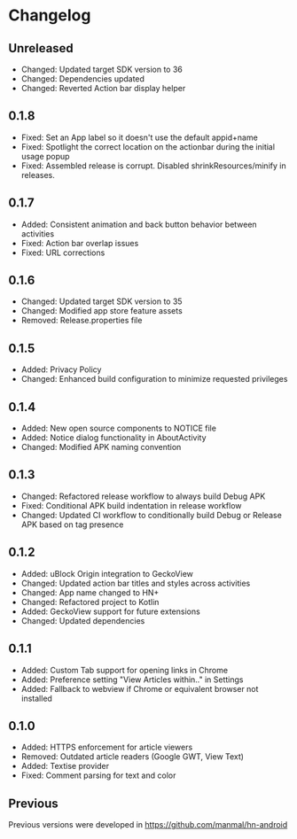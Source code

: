# Changelog

## Unreleased
- Changed: Updated target SDK version to 36
- Changed: Dependencies updated
- Changed: Reverted Action bar display helper

## 0.1.8
- Fixed: Set an App label so it doesn't use the default appid+name
- Fixed: Spotlight the correct location on the actionbar during the initial usage popup
- Fixed: Assembled release is corrupt. Disabled shrinkResources/minify in releases.

## 0.1.7
- Added: Consistent animation and back button behavior between activities
- Fixed: Action bar overlap issues
- Fixed: URL corrections

## 0.1.6
- Changed: Updated target SDK version to 35
- Changed: Modified app store feature assets
- Removed: Release.properties file

## 0.1.5
- Added: Privacy Policy
- Changed: Enhanced build configuration to minimize requested privileges

## 0.1.4
- Added: New open source components to NOTICE file
- Added: Notice dialog functionality in AboutActivity
- Changed: Modified APK naming convention

## 0.1.3
- Changed: Refactored release workflow to always build Debug APK
- Fixed: Conditional APK build indentation in release workflow
- Changed: Updated CI workflow to conditionally build Debug or Release APK based on tag presence

## 0.1.2
- Added: uBlock Origin integration to GeckoView
- Changed: Updated action bar titles and styles across activities
- Changed: App name changed to HN+
- Changed: Refactored project to Kotlin
- Added: GeckoView support for future extensions
- Changed: Updated dependencies

## 0.1.1
- Added: Custom Tab support for opening links in Chrome
- Added: Preference setting "View Articles within.." in Settings
- Added: Fallback to webview if Chrome or equivalent browser not installed

## 0.1.0
- Added: HTTPS enforcement for article viewers
- Removed: Outdated article readers (Google GWT, View Text)
- Added: Textise provider
- Fixed: Comment parsing for text and color

## Previous
Previous versions were developed in https://github.com/manmal/hn-android